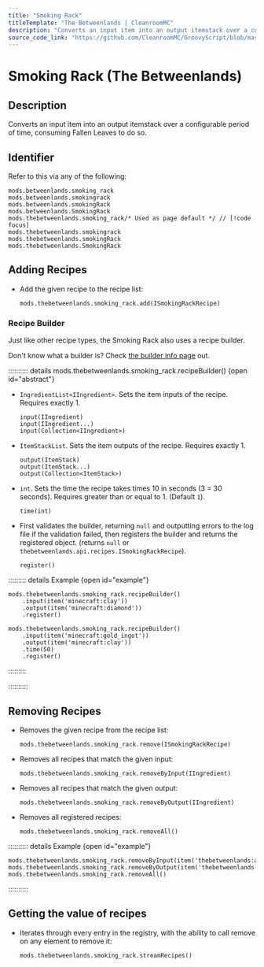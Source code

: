 ```yaml
---
title: "Smoking Rack"
titleTemplate: "The Betweenlands | CleanroomMC"
description: "Converts an input item into an output itemstack over a configurable period of time, consuming Fallen Leaves to do so."
source_code_link: "https://github.com/CleanroomMC/GroovyScript/blob/master/src/main/java/com/cleanroommc/groovyscript/compat/mods/betweenlands/SmokingRack.java"
---
```


# Smoking Rack (The Betweenlands)

## Description

Converts an input item into an output itemstack over a configurable period of time, consuming Fallen Leaves to do so.

## Identifier

Refer to this via any of the following:

```groovy:no-line-numbers {5}
mods.betweenlands.smoking_rack
mods.betweenlands.smokingrack
mods.betweenlands.smokingRack
mods.betweenlands.SmokingRack
mods.thebetweenlands.smoking_rack/* Used as page default */ // [!code focus]
mods.thebetweenlands.smokingrack
mods.thebetweenlands.smokingRack
mods.thebetweenlands.SmokingRack
```


## Adding Recipes

- Add the given recipe to the recipe list:

    ```groovy:no-line-numbers
    mods.thebetweenlands.smoking_rack.add(ISmokingRackRecipe)
    ```


### Recipe Builder

Just like other recipe types, the Smoking Rack also uses a recipe builder.

Don't know what a builder is? Check [the builder info page](../../getting_started/builder.md) out.

:::::::::: details mods.thebetweenlands.smoking_rack.recipeBuilder() {open id="abstract"}
- `IngredientList<IIngredient>`. Sets the item inputs of the recipe. Requires exactly 1.

    ```groovy:no-line-numbers
    input(IIngredient)
    input(IIngredient...)
    input(Collection<IIngredient>)
    ```

- `ItemStackList`. Sets the item outputs of the recipe. Requires exactly 1.

    ```groovy:no-line-numbers
    output(ItemStack)
    output(ItemStack...)
    output(Collection<ItemStack>)
    ```

- `int`. Sets the time the recipe takes times 10 in seconds (3 = 30 seconds). Requires greater than or equal to 1. (Default `1`).

    ```groovy:no-line-numbers
    time(int)
    ```

- First validates the builder, returning `null` and outputting errors to the log file if the validation failed, then registers the builder and returns the registered object. (returns `null` or `thebetweenlands.api.recipes.ISmokingRackRecipe`).

    ```groovy:no-line-numbers
    register()
    ```

::::::::: details Example {open id="example"}
```groovy:no-line-numbers
mods.thebetweenlands.smoking_rack.recipeBuilder()
    .input(item('minecraft:clay'))
    .output(item('minecraft:diamond'))
    .register()

mods.thebetweenlands.smoking_rack.recipeBuilder()
    .input(item('minecraft:gold_ingot'))
    .output(item('minecraft:clay'))
    .time(50)
    .register()
```

:::::::::

::::::::::

## Removing Recipes

- Removes the given recipe from the recipe list:

    ```groovy:no-line-numbers
    mods.thebetweenlands.smoking_rack.remove(ISmokingRackRecipe)
    ```

- Removes all recipes that match the given input:

    ```groovy:no-line-numbers
    mods.thebetweenlands.smoking_rack.removeByInput(IIngredient)
    ```

- Removes all recipes that match the given output:

    ```groovy:no-line-numbers
    mods.thebetweenlands.smoking_rack.removeByOutput(IIngredient)
    ```

- Removes all registered recipes:

    ```groovy:no-line-numbers
    mods.thebetweenlands.smoking_rack.removeAll()
    ```

:::::::::: details Example {open id="example"}
```groovy:no-line-numbers
mods.thebetweenlands.smoking_rack.removeByInput(item('thebetweenlands:anadia'))
mods.thebetweenlands.smoking_rack.removeByOutput(item('thebetweenlands:barnacle_smoked'))
mods.thebetweenlands.smoking_rack.removeAll()
```

::::::::::

## Getting the value of recipes

- Iterates through every entry in the registry, with the ability to call remove on any element to remove it:

    ```groovy:no-line-numbers
    mods.thebetweenlands.smoking_rack.streamRecipes()
    ```
